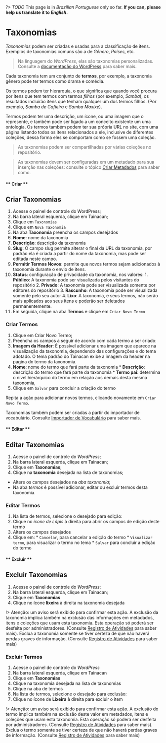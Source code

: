 ?> _TODO_  This page is in *Brazilian Portuguese* only so far. **If you can, please help us translate it to *English*.**

# Taxonomias

*Taxonomias* podem ser criadas e usadas para a classificação de itens. Exemplos de taxonomias comuns são a de *Gênero*, *Países*, etc.

> Na linguagem do *WordPress*, elas são taxonomias personalizadas. Consulte a [documentação do WordPress](https://codex.wordpress.org/pt-br:Taxonomias) para saber mais.

Cada taxonomia tem um conjunto de **termos**, por exemplo, a taxonomia gênero pode ter termos como drama e comédia.

Os termos podem ter hierarquia, o que significa que quando você procura por itens que tem termos com termos *filhos* (por exemplo, *Samba*), os resultados incluirão itens que tenham qualquer um dos termos filhos. (Por exemplo, *Samba de Gafieira* e *Samba Maxixe*).

Termos podem ter uma descrição, um ícone, ou uma imagem que o represente, e também pode ser ligado a um conceito existente um uma ontologia. Os termos também podem ter sua própria URL no site, com uma página listando todos os itens relacionados a ele, inclusive de diferentes coleções, dessa forma eles se comportam como se fossem uma coleção.

> As taxonomias podem ser compartilhadas por várias coleções no repositório.

> As taxonomias devem ser configuradas em um metadado para sua inserção nas coleções: consulte o tópico [Criar Metadados](/pt-br/metadata#criar-metadados) para saber como.


<!-- tabs:start -->

#### ** Criar **
## Criar Taxonomias

1. Acesse o painel de controle do WordPress;
2. Na barra lateral esquerda, clique em Tainacan;
3. Clique em `Taxonomias`
4. Clique em `Nova Taxonomia`
5. Na aba **Taxonomia** preencha os campos desejados
  1. **Nome**: nome da taxonomia
  2. **Descrição**: descrição da taxonomia
  3. **Slug**: O campo slug permite alterar o final da URL da taxonomia, por padrão ela é criada a partir do nome da taxonomia, mas pode ser editada neste campo.
  4. **Permitir Termos Novos**: permite que novos termos sejam adicionados à taxonomia durante o envio de itens.
  5. **Status**: configuração de privacidade da taxonomia, nos valores:
    1. **Público**: A taxonomia pode ser visualizada pelos visitantes do repositório
    2. **Privado**: A taxonomia pode ser visualizada somente por editores do repositório
    3. **Rascunho**: A taxonomia pode ser visualizada somente pelo seu autor
    4. **Lixo**: A taxonomia, e seus termos, não serão mais aplicados aos seus itens e poderão ser deletados permanentemente.
6. Em seguida, clique na aba **Termos** e clique em `Criar Novo Termo`

### Criar Termos

1. Clique em Criar Novo Termo;
2. Preencha os campos a seguir de acordo com cada termo a ser criado:
  1. **Imagem da Header**: É possível adicionar uma imagem que aparece na visualização da taxonomia, dependendo das configurações e do tema adotado. O tema padrão do Tainacan exibe a imagem da header na página do termo da taxonomia.
  2. **Nome**: nome do termo que fará parte da taxonomia
    * **Descrição**: descrição do termo que fará parte da taxonomia
    * **Termo pai**: determina o nível hierárquico do termo em relação aos demais desta mesma taxonomia,
3. Clique em `Salvar` para concluir a criação do termo

Repita a ação para adicionar novos termos, clicando novamente em `Criar Novo Termo`.

Taxonomias também podem ser criadas a partir do importador de vocabulário. Consulte [Importador de Vocabulário](/pt-br/importers) para saber mais.

#### ** Editar **
## Editar Taxonomias

1. Acesse o painel de controle do *WordPress*;
2. Na barra lateral esquerda, clique em Tainacan;
3. Clique em **Taxonomias**;
4. Clique na **taxonomia** desejada na lista de taxonomias;
  * Altere os campos desejados na *aba taxonomia*;
  * Na aba *termos* é possível adicionar, editar ou excluir termos desta taxonomia.

### Editar Termos

1. Na lista de termos, selecione o desejado para edição:
  1. Clique no *ícone de Lápis* à direita para abrir os campos de edição deste termo
  2. Altere os campos desejados
  3. Clique em:
    * `Cancelar`, para cancelar a edição do termo
    * `Visualizar termo`, para visualizar o termo no tema
    * `Salvar` para concluir a edição do termo


#### ** Excluir **
## Excluir Taxonomias

1. Acesse o painel de controle do *WordPress*;
2. Na barra lateral esquerda, clique em Tainacan;
3. Clique em **Taxonomias**
4. Clique no ícone **lixeira** à direita na taxonomia desejada
   
  !> Atenção: um aviso será exibido para confirmar esta ação. A exclusão da taxonomia implica também na exclusão das informações em metadados, itens e coleções que usam esta taxonomia. Esta operação só poderá ser desfeita por administradores. (Consulte [Registro de Atividades](/pt-br/activities) para saber mais). Exclua a taxonomia somente se tiver certeza de que não haverá perdas graves de informação. (Consulte [Registro de Atividades](/pt-br/activities) para saber mais)

### Excluir Termos

1. Acesse o painel de controle do *WordPress*
2. Na barra lateral esquerda, clique em Tainacan
3. Clique em **Taxonomias**
4. Clique na taxonomia desejada na lista de taxonomias
5. Clique na aba de termos
  1. Na lista de termos, selecione o desejado para exclusão:
  2. Clique no ícone de **Lixeira** à direita para excluir o item
    
  !> Atenção: um aviso será exibido para confirmar esta ação. A exclusão do termo implica também na exclusão deste valor em metadados, itens e coleções que usam esta taxonomia. Esta operação só poderá ser desfeita por administradores. (Consulte [Registro de Atividades](/pt-br/activities) para saber mais). Exclua o termo somente se tiver certeza de que não haverá perdas graves de informação. (Consulte [Registro de Atividades](/pt-br/activities) para saber mais)

<!-- tabs:end -->